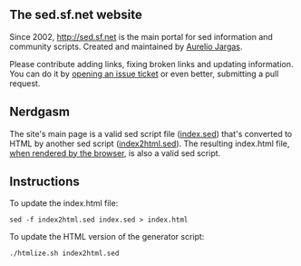 ## The sed.sf.net website

Since 2002, <http://sed.sf.net> is the main portal for sed information and community scripts. Created and maintained by [Aurelio Jargas][].

Please contribute adding links, fixing broken links and updating information. You can do it by [opening an issue ticket][] or even better, submitting a pull request.


## Nerdgasm

The site's main page is a valid sed script file ([index.sed][]) that's converted to HTML by another sed script ([index2html.sed][]). The resulting index.html file, [when rendered by the browser][], is also a valid sed script.


## Instructions

To update the index.html file:

    sed -f index2html.sed index.sed > index.html

To update the HTML version of the generator script:

    ./htmlize.sh index2html.sed



[index.sed]:      https://github.com/aureliojargas/sed-website/blob/master/index.sed
[index2html.sed]: https://github.com/aureliojargas/sed-website/blob/master/index2html.sed
[Aurelio Jargas]: http://aurelio.net/about.html
[opening an issue ticket]: https://github.com/aureliojargas/sed-website/issues/new
[when rendered by the browser]: http://sed.sf.net
